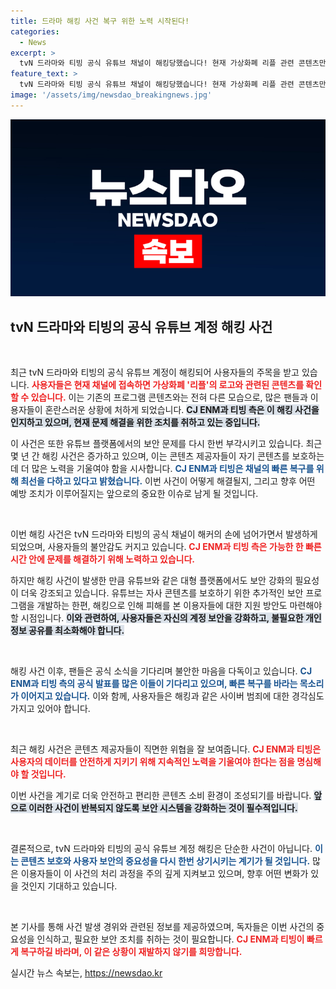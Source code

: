 ```yaml
---
title: 드라마 해킹 사건 복구 위한 노력 시작된다!
categories:
  - News
excerpt: >
  tvN 드라마와 티빙 공식 유튜브 채널이 해킹당했습니다! 현재 가상화폐 리플 관련 콘텐츠만 노출되고 있는데, CJ ENM 측은 복구 작업에 총력을 다하고 있다고 밝혔습니다. 클릭해서 자세한 소식 확인하세요!
feature_text: >
  tvN 드라마와 티빙 공식 유튜브 채널이 해킹당했습니다! 현재 가상화폐 리플 관련 콘텐츠만 노출되고 있는데, CJ ENM 측은 복구 작업에 총력을 다하고 있다고 밝혔습니다. 클릭해서 자세한 소식 확인하세요!
image: '/assets/img/newsdao_breakingnews.jpg'
---
```


<p><img src="/assets/img/newsdao_breakingnews.jpg" alt="pcversion 속보" /></p>

<h2 data-ke-size="size26">tvN 드라마와 티빙의 공식 유튜브 계정 해킹 사건</h2>

<p data-ke-size="size16">&nbsp;</p>

<p>최근 tvN 드라마와 티빙의 공식 유튜브 계정이 해킹되어 사용자들의 주목을 받고 있습니다. <b><span style="color: #ee2323;">사용자들은 현재 채널에 접속하면 가상화폐 '리플'의 로고와 관련된 콘텐츠를 확인할 수 있습니다.</span></b> 이는 기존의 프로그램 콘텐츠와는 전혀 다른 모습으로, 많은 팬들과 이용자들이 혼란스러운 상황에 처하게 되었습니다. <b><span style="background-color: #21538527;">CJ ENM과 티빙 측은 이 해킹 사건을 인지하고 있으며, 현재 문제 해결을 위한 조치를 취하고 있는 중입니다.</span></b> </p>

<p>이 사건은 또한 유튜브 플랫폼에서의 보안 문제를 다시 한번 부각시키고 있습니다. 최근 몇 년 간 해킹 사건은 증가하고 있으며, 이는 콘텐츠 제공자들이 자기 콘텐츠를 보호하는 데 더 많은 노력을 기울여야 함을 시사합니다. <b><span style="color: #1a5490;">CJ ENM과 티빙은 채널의 빠른 복구를 위해 최선을 다하고 있다고 밝혔습니다.</span></b> 이번 사건이 어떻게 해결될지, 그리고 향후 어떤 예방 조치가 이루어질지는 앞으로의 중요한 이슈로 남게 될 것입니다.</p>

<p data-ke-size="size16">&nbsp;</p>

<p>이번 해킹 사건은 tvN 드라마와 티빙의 공식 채널이 해커의 손에 넘어가면서 발생하게 되었으며, 사용자들의 불안감도 커지고 있습니다. <b><span style="color: #ee2323;">CJ ENM과 티빙 측은 가능한 한 빠른 시간 안에 문제를 해결하기 위해 노력하고 있습니다.</span></b> </p>

<p>하지만 해킹 사건이 발생한 만큼 유튜브와 같은 대형 플랫폼에서도 보안 강화의 필요성이 더욱 강조되고 있습니다. 유튜브는 자사 콘텐츠를 보호하기 위한 추가적인 보안 프로그램을 개발하는 한편, 해킹으로 인해 피해를 본 이용자들에 대한 지원 방안도 마련해야 할 시점입니다. <b><span style="background-color: #21538527;">이와 관련하여, 사용자들은 자신의 계정 보안을 강화하고, 불필요한 개인정보 공유를 최소화해야 합니다.</span></b> </p>

<p data-ke-size="size16">&nbsp;</p>

<p>해킹 사건 이후, 팬들은 공식 소식을 기다리며 불안한 마음을 다독이고 있습니다. <b><span style="color: #1a5490;">CJ ENM과 티빙 측의 공식 발표를 많은 이들이 기다리고 있으며, 빠른 복구를 바라는 목소리가 이어지고 있습니다.</span></b> 이와 함께, 사용자들은 해킹과 같은 사이버 범죄에 대한 경각심도 가지고 있어야 합니다.</p>

<p data-ke-size="size16">&nbsp;</p>

<p>최근 해킹 사건은 콘텐츠 제공자들이 직면한 위협을 잘 보여줍니다. <b><span style="color: #ee2323;">CJ ENM과 티빙은 사용자의 데이터를 안전하게 지키기 위해 지속적인 노력을 기울여야 한다는 점을 명심해야 할 것입니다.</span></b> </p>

<p>이번 사건을 계기로 더욱 안전하고 편리한 콘텐츠 소비 환경이 조성되기를 바랍니다. <b><span style="background-color: #21538527;">앞으로 이러한 사건이 반복되지 않도록 보안 시스템을 강화하는 것이 필수적입니다.</span></b> </p>

<p data-ke-size="size16">&nbsp;</p>

<p>결론적으로, tvN 드라마와 티빙의 공식 유튜브 계정 해킹은 단순한 사건이 아닙니다. <b><span style="color: #1a5490;">이는 콘텐츠 보호와 사용자 보안의 중요성을 다시 한번 상기시키는 계기가 될 것입니다.</span></b> 많은 이용자들이 이 사건의 처리 과정을 주의 깊게 지켜보고 있으며, 향후 어떤 변화가 있을 것인지 기대하고 있습니다. </p>

<p data-ke-size="size16">&nbsp;</p>

<p>본 기사를 통해 사건 발생 경위와 관련된 정보를 제공하였으며, 독자들은 이번 사건의 중요성을 인식하고, 필요한 보안 조치를 취하는 것이 필요합니다. <b><span style="color: #ee2323;">CJ ENM과 티빙이 빠르게 복구하길 바라며, 이 같은 상황이 재발하지 않기를 희망합니다.</span></b></p>
실시간 뉴스 속보는, <a href="https://newsdao.kr" rel="dofollow">https://newsdao.kr</a>


